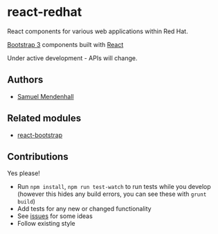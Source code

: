 # react-redhat

React components for various web applications within Red Hat.  

[Bootstrap 3](http://getbootstrap.com) components built with [React](http://facebook.github.io/react/)

Under active development - APIs will change.

## Authors

- [Samuel Mendenhall](https://github.com/engineersamuel)

## Related modules

- [react-bootstrap](https://github.com/react-bootstrap/react-bootstrap)

## Contributions

Yes please!

- Run `npm install`, `npm run test-watch` to run tests while you develop (however this hides any build errors, you can see these with `grunt build`)
- Add tests for any new or changed functionality
- See [issues](https://github.com/redhataccess/react-redhat/issues) for some ideas
- Follow existing style
